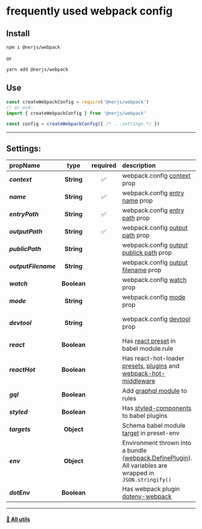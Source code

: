 # frequently used webpack config

## Install

```
npm i @nerjs/webpack
```
or
```
yarn add @nerjs/webpack
```

## Use
```js
const createWebpackConfig = require('@nerjs/webpack')
// or es6:
import { createWebpackConfig } from '@nerjs/webpack'

const config = createWebpackConfig({ /* ...settings */ })
```

---

## Settings: 

| propName | type | required | description | default |
|:--|:--:|:--:|:--|:--:|
| ***context*** | **String** |:white_check_mark:|  webpack.config [context](https://webpack.js.org/configuration/entry-context/#context) prop ||
| ***name*** | **String** |:white_check_mark:| webpack.config [entry name](https://webpack.js.org/configuration/entry-context/#entry) prop ||
| ***entryPath*** | **String** |:white_check_mark:| webpack.config [entry path](https://webpack.js.org/configuration/entry-context/#entry) prop ||
| ***outputPath*** | **String** |:white_check_mark:| webpack.config [output path](https://webpack.js.org/configuration/output/#outputpath) prop ||
| ***publicPath*** | **String** || webpack.config [output publick path](https://webpack.js.org/configuration/output/#outputpublicpath) prop | `'/'` |
| ***outputFilename*** | **String** || webpack.config [output filename](https://webpack.js.org/configuration/output/#outputfilename) prop | `'./js/[name].js'` |
| ***watch*** | **Boolean** || webpack.config [watch](https://webpack.js.org/configuration/watch/#watch) prop | `process.env.NODE_ENV !== 'production'` |
| ***mode*** | **String** || webpack.config [mode](https://webpack.js.org/configuration/mode/) prop | `process.env.NODE_ENV || 'development'` |
| ***devtool*** | **String** || webpack.config [devtool](https://webpack.js.org/configuration/devtool/) prop | `process.env.NODE_ENV === 'production' ? false : 'inline-source-map'` |
| ***react*** | **Boolean** || Has [react preset](https://babeljs.io/docs/en/babel-preset-react) in babel module.rule | `false` |
| ***reactHot*** | **Boolean** || Has react-hot-loader [presets](https://www.npmjs.com/package/react-hot-loader), [plugins](https://webpack.js.org/plugins/hot-module-replacement-plugin/) and [webpack-hot-middleware](https://github.com/webpack-contrib/webpack-hot-middleware) | `false` |
| ***gql*** | **Boolean** || Add [graphql module](https://github.com/apollographql/graphql-tag#webpack-preprocessing-with-graphql-tagloader) to rules | `false` |
| ***styled*** | **Boolean** || Has [styled-components](https://github.com/styled-components/babel-plugin-styled-components) to babel plugins | `false` |
| ***targets*** | **Object** || Schema babel module [target](https://babeljs.io/docs/en/babel-preset-env#targets) in preset-env | `{ browsers: 'last 3 versions' }` |
| ***env*** | **Object** || Environment thrown into a bundle ([webpack.DefinePlugin](https://webpack.js.org/plugins/define-plugin/)). All variables are wrapped in `JSON.stringify()` | `{ 'process.env.NODE_ENV': process.env.NODE_ENV,  NODE_ENV: process.env.NODE_ENV }` |
| ***dotEnv*** | **Boolean** || Has webpack plugin [dotenv-webpack](https://www.npmjs.com/package/dotenv-webpack) | `false` |


---


#### [:link: All utils ](https://github.com/nerjs/utils#readme)